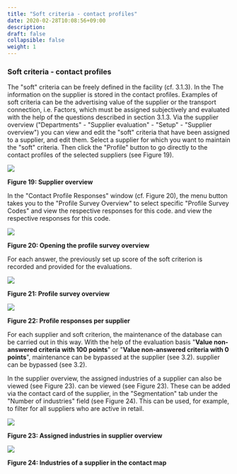 ```yaml
---
title: "Soft criteria - contact profiles"
date: 2020-02-28T10:08:56+09:00
description: 
draft: false
collapsible: false
weight: 1
---
```

### Soft criteria - contact profiles

The "soft" criteria can be freely defined in the facility (cf. 3.1.3). In the 
The information on the supplier is stored in the contact profiles. Examples of soft criteria can be the advertising value of the supplier or the transport connection, i.e. 
Factors, which must be assigned subjectively and evaluated with the help of the questions described in section 3.1.3.
Via the supplier overview ("Departments" - "Supplier evaluation" - "Setup" - "Supplier overview") you can view and edit the "soft" criteria that have been assigned to a supplier,
and edit them. Select a supplier for which you want to maintain the "soft" criteria. Then click the "Profile" button to go directly to the contact profiles of the selected suppliers (see Figure 19).

![](images/connectornav/easysupra/Abb19.png)

**Figure 19: Supplier overview**

In the "Contact Profile Responses" window (cf. Figure 20), the menu button takes you to the "Profile Survey Overview" to select specific "Profile Survey Codes" and view the respective responses for this code. 
and view the respective responses for this code. 

![](images/connectornav/easysupra/Abb20.png)

**Figure 20: Opening the profile survey overview**

For each answer, the previously set up score of the soft criterion is recorded 
and provided for the evaluations.

![](images/connectornav/easysupra/Abb21.png)

**Figure 21: Profile survey overview**

![](images/connectornav/easysupra/Abb22.png)

**Figure 22: Profile responses per supplier**

For each supplier and soft criterion, the maintenance of the database can be carried out in this way. With the help of the evaluation basis "**Value non-answered criteria with 100 points**" or "**Value non-answered criteria with 0 points**", maintenance can be bypassed at the supplier (see 3.2). 
supplier can be bypassed (see 3.2).

In the supplier overview, the assigned industries of a supplier can also be viewed (see Figure 23). 
can be viewed (see Figure 23). These can be added via the contact card of the supplier, 
in the "Segmentation" tab under the "Number of industries" field (see Figure 24). This can be used, for example, to filter for all suppliers who are active in retail.

![](images/connectornav/easysupra/Abb23.png)

**Figure 23: Assigned industries in supplier overview**

![](images/connectornav/easysupra/Abb24.png)

**Figure 24: Industries of a supplier in the contact map**


